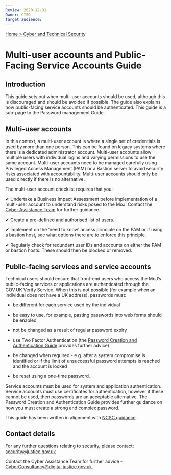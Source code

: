 ```yaml
---
Review: 2020-12-31
Owner: CISO
Target audience:
---
```


[Home > Cyber and Technical Security](home-security-policies-guides.md)

# Multi-user accounts and Public-Facing Service Accounts Guide

## Introduction

This guide sets out when multi-user accounts should be used, although this is discouraged and should be avoided if possible. The guide also explains how public-facing service accounts should be authenticated. This guide is a sub-page to the Password management Guide.

## Multi-user accounts

In this context, a multi-user account is where a single set of credentials is used by more than one person. This can be found on legacy systems where there is a dedicated administrator account. Multi-user accounts allow multiple users with individual logins and varying permissions to use the same account. Multi-user accounts need to be managed carefully using Privileged Access Management (PAM) or a Bastion server to avoid security risks associated with accountability. Multi-user accounts should only be used directly if there is no alternative.

The multi-user account checklist requires that you:

 ✔ Undertake a Business Impact Assessment before implementation of a multi-user account to understand risks posed to the MoJ. Contact the [Cyber Assistance Team](mailto:CyberConsultancy@digital.justice.gov.uk) for further guidance.

 ✔ Create a pre-defined and authorised list of users.

 ✔ Implement on the ‘need to know’ access principle on the PAM or if using a bastion host, see what options there are to enforce this principle.

 ✔ Regularly check for redundant user IDs and accounts on either the PAM or bastion hosts. These should then be blocked or removed.


## Public-facing services and service accounts

Technical users should ensure that front-end users who access the MoJ’s public-facing services or applications are authenticated through the GOV.UK Verify Service. When this is not possible (for example when an individual does not have a UK address), passwords must:

 - be different for each service used by the individual

 - be easy to use, for example, pasting passwords into web forms should be enabled

 - not be changed as a result of regular password expiry

 - use Two Factor Authentication (the [Password Creation and Authentication Guide](../password-creation-and-authentication-guide/) provides further advice)

 - be changed when required - e.g. after a system compromise is identified or if the limit of unsuccessful password attempts is reached and the account is locked

 - be reset using a one-time password.

Service accounts must be used for system and application authentication. Service accounts must use certificates for authentication, however if these cannot be used, then passwords are an acceptable alternative. The Password Creation and Authentication Guide provides further guidance on how you must create a strong and complex password.

This guide has been written in alignment with [NCSC guidance](https://www.ncsc.gov.uk/collection/passwords/updating-your-approach).

## Contact details

For any further questions relating to security, please contact: [security@justice.gov.uk](mailto:security@justice.gov.uk)

Contact the Cyber Assistance Team for further advice - [CyberConsultancy@digital.justice.gov.uk](CyberConsultancy@digital.justice.gov.uk).
